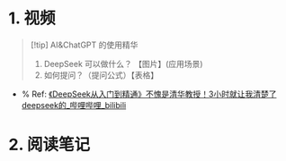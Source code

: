# 1. 视频 
> [!tip] AI&ChatGPT 的使用精华
> 1. DeepSeek 可以做什么？ 【图片】(应用场景)
> 2. 如何提问？（提问公式）【表格】



- % Ref: [《DeepSeek从入门到精通》不愧是清华教授！3小时就让我清楚了deepseek的_哔哩哔哩_bilibili](https://www.bilibili.com/video/BV1sAPTefEaB/?spm_id_from=333.1007.tianma.1-3-3.click)
# 2. 阅读笔记 
